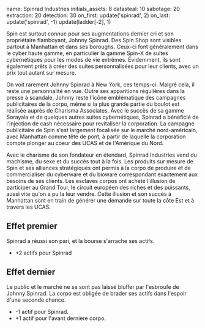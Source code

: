 name: Spinrad Industries
initials_assets: 8
datasteal: 10
sabotage: 20
extraction: 20
detection: 30
on_first:
    update('spinrad', 2)
on_last:
    update('spinrad', -1)
    update(ladder[-2], 1)   

Spin est surtout connue pour ses augmentations dernier cri et son propriétaire flamboyant, Johnny Spinrad. Des Spin Shop sont visibles partout à Manhattan et dans ses boroughs. Ceux-ci font généralement dans le cyber haute gamme, en particulier la gamme Spin-X de suites cybernétiques pour les modes de vie extrêmes. Évidemment, ils sont également prêts à créer des suites personnalisées pour leur clients, avec un prix tout autant sur mesure.

On voit rarement Johnny Spinrad à New York, ces temps-ci. Malgré cela, il reste une personnalité en vue. Outre ses apparitions régulières dans la presse à scandale, Johnny reste l'icône emblématique des campagnes publicitaires de la corpo, même si la plus grande partie du boulot est réalisée auprès de Charisma Associates. Avec le succès de sa gamme Sorayala et de quelques autres suites cybernétiques, Spinrad a bénéficié de l'injection de cash nécessaire pour revitaliser la corporation. La campagne publicitaire de Spin s'est largement focalisée sur le marché nord-américain, avec Manhattan comme tête de pont, à partir de laquelle la corporation compte plonger au coeur des UCAS et de l'Amérique du Nord.

Avec le charisme de son fondateur en étendard, Spinrad Industries vend du machisme, du sexe et du succès tout à la fois. Les produits sur mesure de Spin et ses alliances stratégiques ont permis à la corpo de produire et de commercialiser du cyberware et du bioware correspondant exactement aux besoins de ses clients. Les esclaves corpos ont acheté l'illusion de participer au Grand Tour, le circuit européen des riches et des puissants, aussi vite qu'on a pu la leur vendre. Cette illusion et son succès à Manhattan sont en train de générer une demande sur toute la côte Est et à travers les UCAS.

## Effet premier
Spinrad a réussi son pari, et la bourse s'arrache ses actifs.

* +2 actifs pour Spinrad

## Effet dernier
Le public et le marché ne se sont pas laissé bluffer par l'esbroufe de Johnny Spinrad. La corpo est obligée de brader ses actifs dans l'espoir d'une seconde chance.

* -1 actif pour Spinrad.
* +1 actif pour l'avant dernière corpo.
